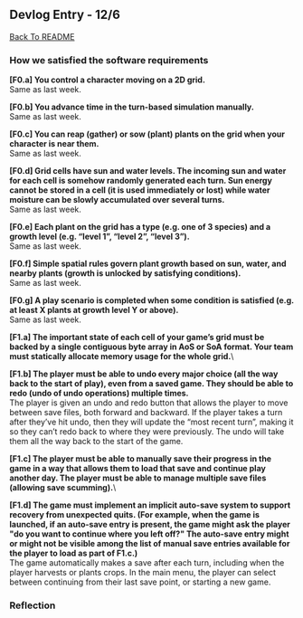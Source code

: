 ## Devlog Entry - 12/6

[Back To README](../README.md)

### How we satisfied the software requirements

**[F0.a] You control a character moving on a 2D grid.**\
Same as last week.

**[F0.b] You advance time in the turn-based simulation manually.**\
Same as last week.

**[F0.c] You can reap (gather) or sow (plant) plants on the grid when your character is near them.**\
Same as last week.

**[F0.d] Grid cells have sun and water levels. The incoming sun and water for each cell is somehow randomly generated each turn. Sun energy cannot be stored in a cell (it is used immediately or lost) while water moisture can be slowly accumulated over several turns.**\
Same as last week.

**[F0.e] Each plant on the grid has a type (e.g. one of 3 species) and a growth level (e.g. “level 1”, “level 2”, “level 3”).**\
Same as last week.

**[F0.f] Simple spatial rules govern plant growth based on sun, water, and nearby plants (growth is unlocked by satisfying conditions).**\
Same as last week.

**[F0.g] A play scenario is completed when some condition is satisfied (e.g. at least X plants at growth level Y or above).**\
Same as last week.

**[F1.a] The important state of each cell of your game’s grid must be backed by a single contiguous byte array in AoS or SoA format. Your team must statically allocate memory usage for the whole grid.**\

**[F1.b] The player must be able to undo every major choice (all the way back to the start of play), even from a saved game. They should be able to redo (undo of undo operations) multiple times.**\
The player is given an undo and redo button that allows the player to move between save files, both forward and backward. If the player takes a turn after they’ve hit undo, then they will update the “most recent turn”, making it so they can’t redo back to where they were previously. The undo will take them all the way back to the start of the game.

**[F1.c] The player must be able to manually save their progress in the game in a way that allows them to load that save and continue play another day. The player must be able to manage multiple save files (allowing save scumming).**\

**[F1.d] The game must implement an implicit auto-save system to support recovery from unexpected quits. (For example, when the game is launched, if an auto-save entry is present, the game might ask the player "do you want to continue where you left off?" The auto-save entry might or might not be visible among the list of manual save entries available for the player to load as part of F1.c.)**\
The game automatically makes a save after each turn, including when the player harvests or plants crops. In the main menu, the player can select between continuing from their last save point, or starting a new game.

### Reflection
